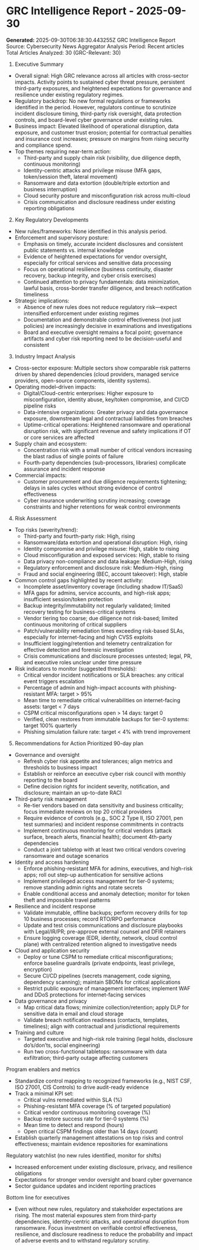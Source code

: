 # GRC Intelligence Report - 2025-09-30
**Generated:** 2025-09-30T06:38:30.443255Z
GRC Intelligence Report
Source: Cybersecurity News Aggregator
Analysis Period: Recent articles
Total Articles Analyzed: 30 (GRC-Relevant: 30)

1) Executive Summary
- Overall signal: High GRC relevance across all articles with cross-sector impacts. Activity points to sustained cyber threat pressure, persistent third-party exposures, and heightened expectations for governance and resilience under existing regulatory regimes.
- Regulatory backdrop: No new formal regulations or frameworks identified in the period. However, regulators continue to scrutinize incident disclosure timing, third-party risk oversight, data protection controls, and board-level cyber governance under existing rules.
- Business impact: Elevated likelihood of operational disruption, data exposure, and customer trust erosion; potential for contractual penalties and insurance cost increases; pressure on margins from rising security and compliance spend.
- Top themes requiring near-term action:
  - Third-party and supply chain risk (visibility, due diligence depth, continuous monitoring)
  - Identity-centric attacks and privilege misuse (MFA gaps, token/session theft, lateral movement)
  - Ransomware and data extortion (double/triple extortion and business interruption)
  - Cloud security posture and misconfiguration risk across multi-cloud
  - Crisis communication and disclosure readiness under existing reporting obligations

2) Key Regulatory Developments
- New rules/frameworks: None identified in this analysis period.
- Enforcement and supervisory posture:
  - Emphasis on timely, accurate incident disclosures and consistent public statements vs. internal knowledge
  - Evidence of heightened expectations for vendor oversight, especially for critical services and sensitive data processing
  - Focus on operational resilience (business continuity, disaster recovery, backup integrity, and cyber crisis exercises)
  - Continued attention to privacy fundamentals: data minimization, lawful basis, cross-border transfer diligence, and breach notification timeliness
- Strategic implications:
  - Absence of new rules does not reduce regulatory risk—expect intensified enforcement under existing regimes
  - Documentation and demonstrable control effectiveness (not just policies) are increasingly decisive in examinations and investigations
  - Board and executive oversight remains a focal point; governance artifacts and cyber risk reporting need to be decision-useful and consistent

3) Industry Impact Analysis
- Cross-sector exposure: Multiple sectors show comparable risk patterns driven by shared dependencies (cloud providers, managed service providers, open-source components, identity systems).
- Operating model–driven impacts:
  - Digital/Cloud-centric enterprises: Higher exposure to misconfiguration, identity abuse, key/token compromise, and CI/CD pipeline risks
  - Data-intensive organizations: Greater privacy and data governance exposure, downstream legal and contractual liabilities from breaches
  - Uptime-critical operations: Heightened ransomware and operational disruption risk, with significant revenue and safety implications if OT or core services are affected
- Supply chain and ecosystem:
  - Concentration risk with a small number of critical vendors increasing the blast radius of single points of failure
  - Fourth-party dependencies (sub-processors, libraries) complicate assurance and incident response
- Commercial impacts:
  - Customer procurement and due diligence requirements tightening; delays in sales cycles without strong evidence of control effectiveness
  - Cyber insurance underwriting scrutiny increasing; coverage constraints and higher retentions for weak control environments

4) Risk Assessment
- Top risks (severity/trend):
  - Third-party and fourth-party risk: High, rising
  - Ransomware/data extortion and operational disruption: High, rising
  - Identity compromise and privilege misuse: High, stable to rising
  - Cloud misconfiguration and exposed services: High, stable to rising
  - Data privacy non-compliance and data leakage: Medium-High, rising
  - Regulatory enforcement and disclosure risk: Medium-High, rising
  - Fraud and social engineering (BEC, account takeover): High, stable
- Common control gaps highlighted by recent activity:
  - Incomplete asset/inventory coverage (including shadow IT/SaaS)
  - MFA gaps for admins, service accounts, and high-risk apps; insufficient session/token protection
  - Backup integrity/immutability not regularly validated; limited recovery testing for business-critical systems
  - Vendor tiering too coarse; due diligence not risk-based; limited continuous monitoring of critical suppliers
  - Patch/vulnerability remediation times exceeding risk-based SLAs, especially for internet-facing and high CVSS exploits
  - Insufficient logging/retention and telemetry centralization for effective detection and forensic investigation
  - Crisis communications and disclosure processes untested; legal, PR, and executive roles unclear under time pressure
- Risk indicators to monitor (suggested thresholds):
  - Critical vendor incident notifications or SLA breaches: any critical event triggers escalation
  - Percentage of admin and high-impact accounts with phishing-resistant MFA: target > 95%
  - Mean time to remediate critical vulnerabilities on internet-facing assets: target < 7 days
  - CSPM critical misconfigurations open > 14 days: target 0
  - Verified, clean restores from immutable backups for tier-0 systems: target 100% quarterly
  - Phishing simulation failure rate: target < 4% with trend improvement

5) Recommendations for Action
Prioritized 90-day plan
- Governance and oversight
  - Refresh cyber risk appetite and tolerances; align metrics and thresholds to business impact
  - Establish or reinforce an executive cyber risk council with monthly reporting to the board
  - Define decision rights for incident severity, notification, and disclosure; maintain an up-to-date RACI
- Third-party risk management
  - Re-tier vendors based on data sensitivity and business criticality; focus immediate reviews on top 20 critical providers
  - Require evidence of controls (e.g., SOC 2 Type II, ISO 27001, pen test summaries) and incident response commitments in contracts
  - Implement continuous monitoring for critical vendors (attack surface, breach alerts, financial health); document 4th-party dependencies
  - Conduct a joint tabletop with at least two critical vendors covering ransomware and outage scenarios
- Identity and access hardening
  - Enforce phishing-resistant MFA for admins, executives, and high-risk apps; roll out step-up authentication for sensitive actions
  - Implement privileged access management for tier-0 systems; remove standing admin rights and rotate secrets
  - Enable conditional access and anomaly detection; monitor for token theft and impossible travel patterns
- Resilience and incident response
  - Validate immutable, offline backups; perform recovery drills for top 10 business processes; record RTO/RPO performance
  - Update and test crisis communications and disclosure playbooks with Legal/IR/PR; pre-approve external counsel and DFIR retainers
  - Ensure logging coverage (EDR, identity, network, cloud control plane) with centralized retention aligned to investigative needs
- Cloud and application security
  - Deploy or tune CSPM to remediate critical misconfigurations; enforce baseline guardrails (private endpoints, least privilege, encryption)
  - Secure CI/CD pipelines (secrets management, code signing, dependency scanning); maintain SBOMs for critical applications
  - Restrict public exposure of management interfaces; implement WAF and DDoS protections for internet-facing services
- Data governance and privacy
  - Map critical data flows; minimize collection/retention; apply DLP for sensitive data in email and cloud storage
  - Validate breach notification readiness (contacts, templates, timelines); align with contractual and jurisdictional requirements
- Training and culture
  - Targeted executive and high-risk role training (legal holds, disclosure do’s/don’ts, social engineering)
  - Run two cross-functional tabletops: ransomware with data exfiltration; third-party outage affecting customers

Program enablers and metrics
- Standardize control mapping to recognized frameworks (e.g., NIST CSF, ISO 27001, CIS Controls) to drive audit-ready evidence
- Track a minimal KPI set:
  - Critical vulns remediated within SLA (%)
  - Phishing-resistant MFA coverage (% of targeted population)
  - Critical vendor continuous monitoring coverage (%)
  - Backup restore success rate for tier-0 systems (%)
  - Mean time to detect and respond (hours)
  - Open critical CSPM findings older than 14 days (count)
- Establish quarterly management attestations on top risks and control effectiveness; maintain evidence repositories for examinations

Regulatory watchlist (no new rules identified, monitor for shifts)
- Increased enforcement under existing disclosure, privacy, and resilience obligations
- Expectations for stronger vendor oversight and board cyber governance
- Sector guidance updates and incident reporting practices

Bottom line for executives
- Even without new rules, regulatory and stakeholder expectations are rising. The most material exposures stem from third-party dependencies, identity-centric attacks, and operational disruption from ransomware. Focus investment on verifiable control effectiveness, resilience, and disclosure readiness to reduce the probability and impact of adverse events and to withstand regulatory scrutiny.
